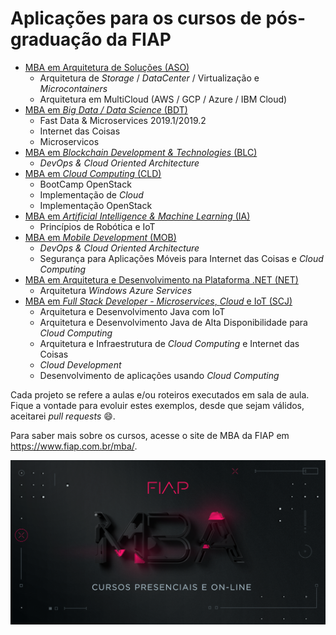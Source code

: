 # Aplicações para os cursos de pós-graduação da FIAP

 - [MBA em Arquitetura de Soluções (ASO)](https://github.com/josecastillolema/fiap/tree/master/aso)
   * Arquitetura de *Storage* / *DataCenter* / Virtualização e *Microcontainers*
   * Arquitetura em MultiCloud (AWS / GCP / Azure / IBM Cloud)
 - [MBA em *Big Data / Data Science* (BDT)](https://github.com/josecastillolema/fiap/tree/master/bdt)
   * Fast Data & Microservices 2019.1/2019.2
   * Internet das Coisas
   * Microservicos
 - [MBA em *Blockchain Development & Technologies* (BLC)](https://github.com/josecastillolema/fiap/tree/master/blc)
   * *DevOps & Cloud Oriented Architecture*
 - [MBA em *Cloud Computing* (CLD)](https://github.com/josecastillolema/fiap/tree/master/cld)
   * BootCamp OpenStack
   * Implementação de *Cloud*
   * Implementação OpenStack
 - [MBA em *Artificial Intelligence & Machine Learning* (IA)](https://github.com/josecastillolema/fiap/tree/master/ia)
   * Princípios de Robótica e IoT
 - [MBA em *Mobile Development* (MOB)](https://github.com/josecastillolema/fiap/tree/master/mob)
   * *DevOps & Cloud Oriented Architecture*
   * Segurança para Aplicações Móveis para Internet das Coisas e *Cloud Computing*
 - [MBA em Arquitetura e Desenvolvimento na Plataforma .NET (NET)](https://github.com/josecastillolema/fiap/tree/master/net)
   * Arquitetura *Windows Azure Services*
 - [MBA em *Full Stack Developer* - *Microservices*, *Cloud* e IoT (SCJ)](https://github.com/josecastillolema/fiap/tree/master/scj)
   * Arquitetura e Desenvolvimento Java com IoT
   * Arquitetura e Desenvolvimento Java de Alta Disponibilidade para *Cloud Computing*
   * Arquitetura e Infraestrutura de *Cloud Computing* e Internet das Coisas
   * *Cloud Development*
   * Desenvolvimento de aplicações usando *Cloud Computing*

Cada projeto se refere a aulas e/ou roteiros executados em sala de aula.
Fique a vontade para evoluir estes exemplos, desde que sejam válidos, aceitarei *pull requests* :smile:.

Para saber mais sobre os cursos, acesse o site de MBA da FIAP em https://www.fiap.com.br/mba/.

![FIAP MBA](img/20181011_fiap_mba_shareDefault.png)
